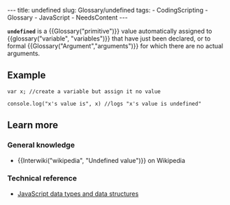 --- title: undefined slug: Glossary/undefined tags: - CodingScripting - Glossary - JavaScript - NeedsContent ---

<span class="seoSummary">**`undefined`** is a {{Glossary("primitive")}} value automatically assigned to {{glossary("variable", "variables")}} that have just been declared, or to formal {{Glossary("Argument","arguments")}} for which there are no actual arguments.</span>

## Example

    var x; //create a variable but assign it no value

    console.log("x's value is", x) //logs "x's value is undefined"

## Learn more

### General knowledge

- {{Interwiki("wikipedia", "Undefined value")}} on Wikipedia

### Technical reference

- [JavaScript data types and data structures](/en-US/docs/Web/JavaScript/Data_structures)
